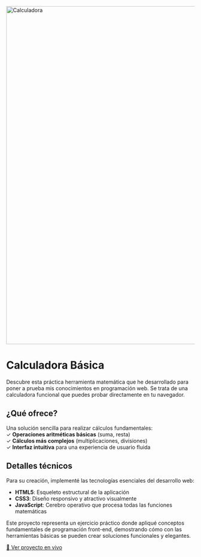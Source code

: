 
<img width="1919" height="901" alt="Calculadora" src="https://github.com/user-attachments/assets/2eb54993-bc89-4fe1-a911-640ded950e90" />

# Calculadora Básica

Descubre esta práctica herramienta matemática que he desarrollado para poner a prueba mis conocimientos en programación web. Se trata de una calculadora funcional que puedes probar directamente en tu navegador.

## ¿Qué ofrece?

Una solución sencilla para realizar cálculos fundamentales:  
✓ **Operaciones aritméticas básicas** (suma, resta)  
✓ **Cálculos más complejos** (multiplicaciones, divisiones)  
✓ **Interfaz intuitiva** para una experiencia de usuario fluida  

## Detalles técnicos

Para su creación, implementé las tecnologías esenciales del desarrollo web:  
- **HTML5**: Esqueleto estructural de la aplicación  
- **CSS3**: Diseño responsivo y atractivo visualmente  
- **JavaScript**: Cerebro operativo que procesa todas las funciones matemáticas  

Este proyecto representa un ejercicio práctico donde apliqué conceptos fundamentales de programación front-end, demostrando cómo con las herramientas básicas se pueden crear soluciones funcionales y elegantes.

[🔗 Ver proyecto en vivo](https://gezcarlos22.github.io/Calculadora/)

